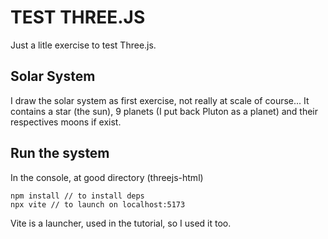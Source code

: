 # TEST THREE.JS

Just a litle exercise to test Three.js.

## Solar System

I draw the solar system as first exercise, not really at scale of course...
It contains a star (the sun), 9 planets (I put back Pluton as a planet) and their respectives moons if exist.

## Run the system

In the console, at good directory (threejs-html)

```
npm install // to install deps
npx vite // to launch on localhost:5173
```

Vite is a launcher, used in the tutorial, so I used it too.
